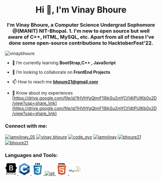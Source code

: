 <h1 align="center">Hi 👋, I'm Vinay Bhoure</h1>
<h3 align="center">I'm Vinay Bhoure, a Computer Science Undergrad Sophomore @(MANIT) NIT-Bhopal. 1. I'm new to open source but well aware of C++, HTML, MySQL, etc. Apart from all of these I've done some open-source contributions to HacktoberFest'22.</h3>

<p align="left"> <img src="https://komarev.com/ghpvc/?username=vinaybhoure&label=Profile%20views&color=0e75b6&style=flat" alt="vinaybhoure" /> </p>

- 🌱 I’m currently learning **BootStrap,C++ , JavaScript**

- 👯 I’m looking to collaborate on **FrontEnd Projects**

- 📫 How to reach me **bhoure21@gmail.com**

- 📄 Know about my experiences [https://drive.google.com/file/d/1HVhYgQtmF19ikSu2mYCt14tPUIKb0x2D/view?usp=share_link](https://drive.google.com/file/d/1HVhYgQtmF19ikSu2mYCt14tPUIKb0x2D/view?usp=share_link)

<h3 align="left">Connect with me:</h3>
<p align="left">
<a href="https://twitter.com/iamviinay_05" target="blank"><img align="center" src="https://raw.githubusercontent.com/rahuldkjain/github-profile-readme-generator/master/src/images/icons/Social/twitter.svg" alt="iamviinay_05" height="30" width="40" /></a>
<a href="https://linkedin.com/in/vinay bhoure" target="blank"><img align="center" src="https://raw.githubusercontent.com/rahuldkjain/github-profile-readme-generator/master/src/images/icons/Social/linked-in-alt.svg" alt="vinay bhoure" height="30" width="40" /></a>
<a href="https://instagram.com/code_gyz" target="blank"><img align="center" src="https://raw.githubusercontent.com/rahuldkjain/github-profile-readme-generator/master/src/images/icons/Social/instagram.svg" alt="code_gyz" height="30" width="40" /></a>
<a href="https://www.codechef.com/users/iamviinay" target="blank"><img align="center" src="https://cdn.jsdelivr.net/npm/simple-icons@3.1.0/icons/codechef.svg" alt="iamviinay" height="30" width="40" /></a>
<a href="https://codeforces.com/profile/bhoure21" target="blank"><img align="center" src="https://raw.githubusercontent.com/rahuldkjain/github-profile-readme-generator/master/src/images/icons/Social/codeforces.svg" alt="bhoure21" height="30" width="40" /></a>
<a href="https://www.leetcode.com/bhoure21" target="blank"><img align="center" src="https://raw.githubusercontent.com/rahuldkjain/github-profile-readme-generator/master/src/images/icons/Social/leet-code.svg" alt="bhoure21" height="30" width="40" /></a>
</p>

<h3 align="left">Languages and Tools:</h3>
<p align="left"> <a href="https://getbootstrap.com" target="_blank" rel="noreferrer"> <img src="https://raw.githubusercontent.com/devicons/devicon/master/icons/bootstrap/bootstrap-plain-wordmark.svg" alt="bootstrap" width="40" height="40"/> </a> <a href="https://www.w3schools.com/cpp/" target="_blank" rel="noreferrer"> <img src="https://raw.githubusercontent.com/devicons/devicon/master/icons/cplusplus/cplusplus-original.svg" alt="cplusplus" width="40" height="40"/> </a> <a href="https://www.w3schools.com/css/" target="_blank" rel="noreferrer"> <img src="https://raw.githubusercontent.com/devicons/devicon/master/icons/css3/css3-original-wordmark.svg" alt="css3" width="40" height="40"/> </a> <a href="https://git-scm.com/" target="_blank" rel="noreferrer"> <img src="https://www.vectorlogo.zone/logos/git-scm/git-scm-icon.svg" alt="git" width="40" height="40"/> </a> <a href="https://www.w3.org/html/" target="_blank" rel="noreferrer"> <img src="https://raw.githubusercontent.com/devicons/devicon/master/icons/html5/html5-original-wordmark.svg" alt="html5" width="40" height="40"/> </a> <a href="https://www.mysql.com/" target="_blank" rel="noreferrer"> <img src="https://raw.githubusercontent.com/devicons/devicon/master/icons/mysql/mysql-original-wordmark.svg" alt="mysql" width="40" height="40"/> </a> </p>

